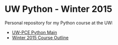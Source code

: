 UW Python - Winter 2015
==================
Personal repository for my Python course at the UW:
- [UW-PCE Python Main](http://uwpce-pythoncert.github.io/)
- [Winter 2015 Course Outline](http://uwpce-pythoncert.github.io/training.python_web/html/outline.html)
